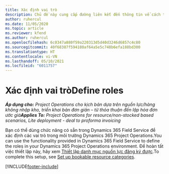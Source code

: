 ```yaml
---
title: Xác định vai trò
description: Chủ đề này cung cấp đường liên kết đến thông tin về cách thiết lập danh mục nguồn lực đăng ký được.
author: ruhercul
ms.date: 11/05/2020
ms.topic: article
ms.reviewer: kfend
ms.author: ruhercul
ms.openlocfilehash: 6c0347a880f59a220313d5d40d3246d6857c4c80
ms.sourcegitcommit: 40f68387f594180af64a5e5c748b6efa188bd300
ms.translationtype: HT
ms.contentlocale: vi-VN
ms.lasthandoff: 05/10/2021
ms.locfileid: "6011757"
---
```

# <a name="define-roles"></a><span data-ttu-id="907f5-103">Xác định vai trò</span><span class="sxs-lookup"><span data-stu-id="907f5-103">Define roles</span></span>

<span data-ttu-id="907f5-104">_**Áp dụng cho:** Project Operations cho kịch bản dựa trên nguồn lực/hàng không nhập kho, triển khai bản đơn giản – từ thỏa thuận đến lập hóa đơn ước giá_</span><span class="sxs-lookup"><span data-stu-id="907f5-104">_**Applies To:** Project Operations for resource/non-stocked based scenarios, Lite deployment - deal to proforma invoicing_</span></span>

<span data-ttu-id="907f5-105">Bạn có thể dùng chức năng có sẵn trong Dynamics 365 Field Service để xác định các vai trò trong môi trường Dynamics 365 Project Operations.</span><span class="sxs-lookup"><span data-stu-id="907f5-105">You can use the functionality provided in Dynamics 365 Field Service to define the roles in your Dynamics 365 Project Operations environment.</span></span> <span data-ttu-id="907f5-106">Để hoàn tất việc thiết lập này, hãy xem [Thiết lập danh mục nguồn lực đăng ký được](/dynamics365/field-service/set-up-bookable-resource-categories).</span><span class="sxs-lookup"><span data-stu-id="907f5-106">To complete this setup, see [Set up bookable resource categories](/dynamics365/field-service/set-up-bookable-resource-categories).</span></span>


[!INCLUDE[footer-include](../includes/footer-banner.md)]